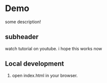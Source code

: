 # Demo

some description!

## subheader

watch tutorial on youtube.
i hope this works now

## Local development

1. open index.html in your browser.

